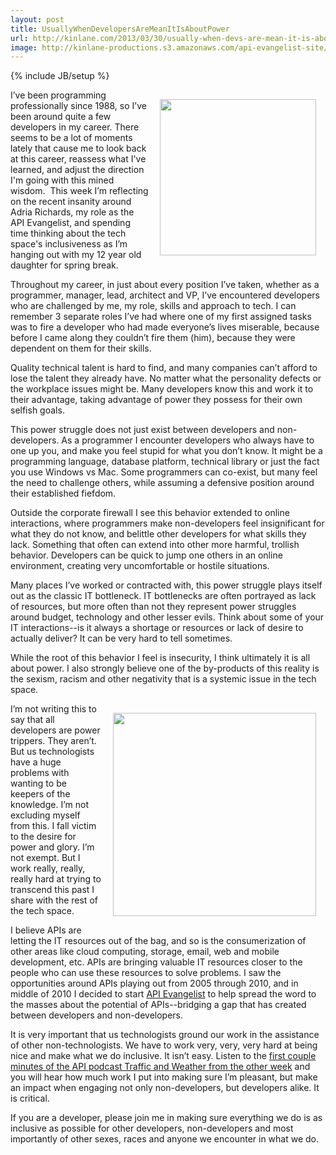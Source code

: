 ```yaml
---
layout: post
title: UsuallyWhenDevelopersAreMeanItIsAboutPower
url: http://kinlane.com/2013/03/30/usually-when-devs-are-mean-it-is-about-power/
image: http://kinlane-productions.s3.amazonaws.com/api-evangelist-site/blog/angry-bird.jpg
---
```

{% include JB/setup %}
<p><a href="http://www.fanpop.com/clubs/angry-birds-are-amazing/images/32024326/title/angry-bird-photo" target="_blank"><img style="padding: 15px;" src="https://s3.amazonaws.com/kinlane-productions/angry-bird.jpg" alt="" width="250" align="right" /></a></p>
<p>I&rsquo;ve been programming professionally since 1988, so I&rsquo;ve been around quite a few developers in my career. There seems to be a lot of moments lately that cause me to look back at this career, reassess what I've learned, and adjust the direction I'm going with this mined wisdom. &nbsp;This week I&rsquo;m reflecting on the recent insanity around Adria Richards, my role as the API Evangelist, and spending time thinking about the tech space's inclusiveness as I&rsquo;m hanging out with my 12 year old daughter for spring break.</p>
<p>Throughout my career, in just about every position I&rsquo;ve taken, whether as a programmer, manager, lead, architect and VP, I&rsquo;ve encountered developers who are challenged by me, my role, skills and approach to tech.  I can remember 3 separate roles I&rsquo;ve had where one of my first assigned tasks was to fire a developer who had made everyone&rsquo;s lives miserable, because before I came along they couldn&rsquo;t fire them (him), because they were dependent on them for their skills.</p>
<p>Quality technical talent is hard to find, and many companies can&rsquo;t afford to lose the talent they already have.  No matter what the personality defects or the workplace issues might be.  Many developers know this and work it to their advantage, taking advantage of power they possess for their own selfish goals.</p>
<p>This power struggle does not just exist between developers and non-developers.  As a programmer I encounter developers who always have to one up you, and make you feel stupid for what you don&rsquo;t know.  It might be a programming language, database platform, technical library or just the fact you use Windows vs Mac.  Some programmers can co-exist, but many feel the need to challenge others, while assuming a defensive position around their established fiefdom.</p>
<p>Outside the corporate firewall I see this behavior extended to online interactions, where programmers make non-developers feel insignificant for what they do not know, and belittle other developers for what skills they lack.  Something that often can extend into other more harmful, trollish behavior.  Developers can be quick to jump one others in an online environment,  creating very uncomfortable or hostile situations.</p>
<p>Many places I&rsquo;ve worked or contracted with, this power struggle plays itself out as the classic IT bottleneck.  IT bottlenecks are often portrayed as lack of resources, but more often than not they represent power struggles around budget, technology and other lesser evils.  Think about some of your IT interactions--is it always a shortage or resources or lack of desire to actually deliver?  It can be very hard to tell sometimes.</p>
<p>While the root of this behavior I feel is insecurity, I think ultimately it is all about power.  I also strongly believe one of the by-products of this reality is the sexism, racism and other negativity that is a systemic issue in the tech space.</p>
<p><img style="padding: 15px;" src="https://s3.amazonaws.com/kinlane-productions/information-technology.jpg" alt="" width="325" align="right" /></p>
<p>I&rsquo;m not writing this to say that all developers are power trippers.  They aren&rsquo;t.  But us technologists have a huge problems with wanting to be keepers of the knowledge.  I&rsquo;m not excluding myself from this.  I fall victim to the desire for power and glory.  I&rsquo;m not exempt.  But I work really, really, really hard at trying to transcend this past I share with the rest of the tech space.</p>
<p>I believe APIs are letting the IT resources out of the bag, and so is the consumerization of other areas like cloud computing, storage, email, web and mobile development, etc. APIs are bringing valuable IT resources closer to the people who can use these resources to solve problems.  I saw the opportunities around APIs playing out from 2005 through 2010, and in middle of 2010 I decided to start <a title="API Evangelist" href="http://apievangelist.com">API Evangelist</a> to help spread the word to the masses about the potential of APIs--bridging a gap that has created between developers and non-developers.</p>
<p>It is very important that us technologists ground our work in the assistance of other non-technologists.  We have to work very, very, very hard at being nice and make what we do inclusive.  It isn&rsquo;t easy.  Listen to the <a href="http://trafficandweather.io/post/44802468357/episode-7-i-went-through-three-cliches-there">first couple minutes of the API podcast Traffic and Weather from the other  week</a> and you will hear how much work I put into making sure I&rsquo;m pleasant, but make an impact when engaging not only non-developers, but developers alike.  It is critical.</p>
<p>If you are a developer, please join me in making sure everything we do is as inclusive as possible for other developers, non-developers and most importantly of other sexes, races and anyone we encounter in what we do.</p>